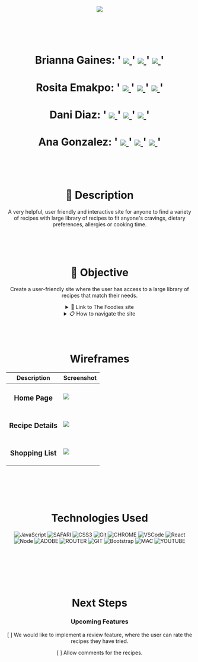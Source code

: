 <div align="center">
   <img src="https://i.imgur.com/tmQVTZL.png"/>
<div align="center">
  <h1><br>
<h1>
Brianna Gaines:      '
<a href="https://www.linkedin.com/in/briannagaines1/" target="_blank">
     <img src="https://img.shields.io/badge/LinkedIn-0077B5?style=for-the-badge&logo=linkedin&logoColor=white">
</a> 
 '
   <a href="mailto:brianngaines31@gmail.com" target="_blank">
      <img src="https://img.shields.io/badge/Gmail-D14836?style=for-the-badge&logo=gmail&logoColor=white">
</a>
'
<a href="https://github.com/briannag31" target="_blank">
    <img src="https://img.shields.io/badge/GitHub-100000?style=for-the-badge&logo=github&logoColor=white"/>
</a>
'
</h1>
<h1>
Rosita Emakpo:      '
<a href="https://www.linkedin.com/in/rosita-emakpo/" target="_blank">
     <img src="https://img.shields.io/badge/LinkedIn-0077B5?style=for-the-badge&logo=linkedin&logoColor=white">
</a> 
 '
   <a href="mailto:rositaemakpo@gmail.com" target="_blank">
      <img src="https://img.shields.io/badge/Gmail-D14836?style=for-the-badge&logo=gmail&logoColor=white">
</a>
'
<a href="https://github.com/ejero" target="_blank">
    <img src="https://img.shields.io/badge/GitHub-100000?style=for-the-badge&logo=github&logoColor=white"/>
</a>
'
</h1>
<h1>
Dani Diaz:      '
<a href="https://www.linkedin.com/in/danidiaz8/" target="_blank">
     <img src="https://img.shields.io/badge/LinkedIn-0077B5?style=for-the-badge&logo=linkedin&logoColor=white">
</a> 
 '
   <a href="mailto:danidiaz.cisco@gmail.com" target="_blank">
      <img src="https://img.shields.io/badge/Gmail-D14836?style=for-the-badge&logo=gmail&logoColor=white">
</a>
'
<a href="https://github.com/dani-diaz" target="_blank">
    <img src="https://img.shields.io/badge/GitHub-100000?style=for-the-badge&logo=github&logoColor=white"/>
</a>
'
</h1>
<h1>
Ana Gonzalez:      '
<a href="https://www.linkedin.com/in/amgh1" target="_blank">
     <img src="https://img.shields.io/badge/LinkedIn-0077B5?style=for-the-badge&logo=linkedin&logoColor=white">
</a> 
 '
   <a href="mailto:anagonz2@cisco.com" target="_blank">
      <img src="https://img.shields.io/badge/Gmail-D14836?style=for-the-badge&logo=gmail&logoColor=white">
</a>
'
<a href="https://github.com/gonzaana35" target="_blank">
    <img src="https://img.shields.io/badge/GitHub-100000?style=for-the-badge&logo=github&logoColor=white"/>
</a>
'
</h1>
<br>
<br>
<br>

# 📓 Description

A very helpful, user friendly and interactive site for anyone to find a variety of recipes with large library of recipes to fit anyone's cravings, dietary preferences, allergies or cooking time.

<br>
<br>
<br>

# 📌 Objective

Create a user-friendly site where the user has access to a large library of recipes that match their needs.
<details>
<summary> 🔗 Link to The Foodies site</summary>

https://www.youtube.com/watch?v=eS-2oOOyivA

</details>

<details>
<summary> 📋 How to navigate the site</summary>

🏁 Users land on homepage


🖱 Our landing page shows you some of our recipes, the user can also search for a particular recipe or ingredient to find something that matches what they are looking for.

Once the recipe is chosen, the recipe view will display all recipe related details such as servings per recipe, cooking time, ingredients needed and instructions.

This app also has a shopping list feature that allows users to save ingredients they need to purchase on to a shopping list and once they have gotten then the user can transfer the items to their shopping cart.



</details>

<br>
<br>
<br>



# Wireframes
| Description | Screenshot |
|------------ | ------------|
| <h3 align="center">Home Page</h3> | <img src="https://i.imgur.com/mX3sPn6.png">
| <h3 align="center">Recipe Details</h3> | <img src="https://i.imgur.com/cUIpFwM.png" >
| <h3 align="center">Shopping List</h3> |  <img src="https://i.imgur.com/BjQTASA.png">
</details>
<br>
<br>
<br>
<br>

# Technologies Used

![JavaScript](https://img.shields.io/badge/JavaScript-F7DF1E?style=for-the-badge&logo=javascript&logoColor=black) 
![SAFARI](https://img.shields.io/badge/Safari-FF1B2D?style=for-the-badge&logo=Safari&logoColor=white)
![CSS3](https://img.shields.io/badge/CSS-239120?&style=for-the-badge&logo=css3&logoColor=white)
![Git](https://img.shields.io/badge/GIT-E44C30?style=for-the-badge&logo=git&logoColor=white)
![CHROME](https://img.shields.io/badge/Google_chrome-4285F4?style=for-the-badge&logo=Google-chrome&logoColor=white)
![VSCode](https://img.shields.io/badge/Visual_Studio-5C2D91?style=for-the-badge&logo=visual%20studio&logoColor=white)
![React](https://img.shields.io/badge/React-20232A?style=for-the-badge&logo=react&logoColor=61DAFB) 
![Node](https://img.shields.io/badge/Node.js-43853D?style=for-the-badge&logo=node.js&logoColor=white)
![ADOBE](https://img.shields.io/badge/Adobe%20XD-470137?style=for-the-badge&logo=Adobe%20XD&logoColor=#FF61F6)
![ROUTER](https://img.shields.io/badge/React_Router-CA4245?style=for-the-badge&logo=react-router&logoColor=white)
![GIT](https://img.shields.io/badge/GitHub-100000?style=for-the-badge&logo=github&logoColor=white)
![Bootstrap](https://img.shields.io/badge/Bootstrap-563D7C?style=for-the-badge&logo=bootstrap&logoColor=white)
![MAC](https://img.shields.io/badge/mac%20os-000000?style=for-the-badge&logo=apple&logoColor=white)
![YOUTUBE]( https://img.shields.io/badge/YouTube-FF0000?style=for-the-badge&logo=youtube&logoColor=white)
<br>
<br>
<br>
<br>
<br>
<br>
<br>

# Next Steps

### Upcoming Features

 [ ] We would like to implement a review feature, where the user can rate the recipes they have tried.

 [ ] Allow comments for the recipes.

